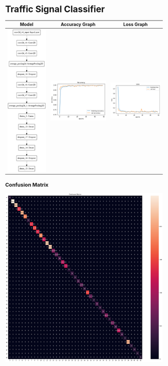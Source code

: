 # Traffic Signal Classifier

|Model|Accuracy Graph|Loss Graph|
|------|------|-----|
|![Model](Model.png)|![Accuracy Graph](Accuracy.png)|![Loss Graph](Loss.png)|

### Confusion Matrix
![Confusion Matrix](Confusion_Matrix.png)
